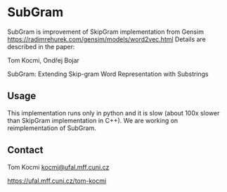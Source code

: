 # SubGram

SubGram is improvement of SkipGram implementation from Gensim https://radimrehurek.com/gensim/models/word2vec.html
Details are described in the paper:


Tom Kocmi, Ondřej Bojar

SubGram: Extending Skip-gram Word Representation with Substrings

## Usage

This implementation runs only in python and it is slow (about 100x slower than SkipGram implementation in C++). We are working on reimplementation of SubGram.

## Contact
Tom Kocmi <kocmi@ufal.mff.cuni.cz>

https://ufal.mff.cuni.cz/tom-kocmi
